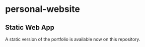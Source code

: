 # personal-website

## Static Web App
A static version of the portfolio is available now on this repository.
